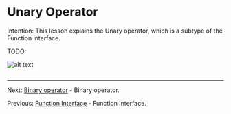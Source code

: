# Unary Operator

Intention: This lesson explains the Unary operator, which is a subtype of the Function interface.

TODO:

![alt text](../../etc/features/img.png "Img")

```java

```

<hr>

Next: [Binary operator](chapter_9.md "Binary operator") - Binary operator.

Previous: [Function Interface](chapter_7.md "Function Interface") - Function Interface.
